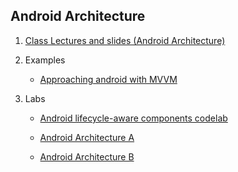 ## Android Architecture

1. [Class Lectures and slides (Android Architecture)](http://codelab101.glitch.me)

2. Examples
	- [Approaching android with MVVM](https://labs.ribot.co.uk/approaching-android-with-mvvm-8ceec02d5442)		
	

3. Labs
	- [Android lifecycle-aware components codelab](https://codelabs.developers.google.com/codelabs/android-lifecycles/#0)

	- [Android Architecture A](https://codelabs.developers.google.com/codelabs/android-training-livedata-viewmodel/index.html?index=..%2F..android-training#0) 	

	- [Android Architecture B](https://codelabs.developers.google.com/codelabs/android-training-room-delete-data/index.html?index=..%2F..android-training#0)

	
